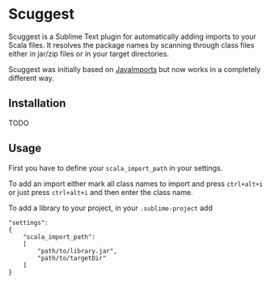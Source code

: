 Scuggest
==================

Scuggest is a Sublime Text plugin for automatically adding imports to your Scala files. It resolves the package names by scanning through class files either in jar/zip files or in your target directories.

Scuggest was initially based on [JavaImports](https://github.com/MDeiml/SublimeJavaImports) but now works in a completely different way.

Installation
------------

TODO

Usage
-----

First you have to define your `scala_import_path` in your settings.

To add an import either mark all class names to import and press `ctrl+alt+i` or just press `ctrl+alt+i` and then enter the class name.

To add a library to your project, in your `.sublime-project` add
<pre><code>"settings":
{
    "scala_import_path":
    [
        "path/to/library.jar",
        "path/to/targetDir"
    ]
}
</code></pre>